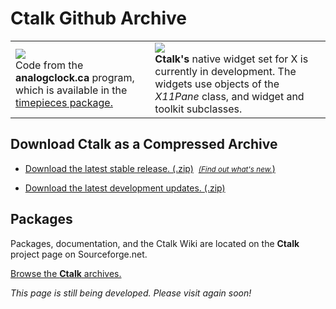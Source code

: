 

# Ctalk Github Archive

<table border="0">
<tr>
<td>
<img sizes="(min-width: 800px) 990px, (min-width: 600px) 495px, 150px" src="https://a.fsdn.com/con/app/proj/ctalk/screenshots/analogclock_sample_2.jpg">
<br>Code from the <b>analogclock.ca</b> program, which is available in the <a href="#packages">timepieces package.
</td>
<td>
<img class="mobile" src="https://sourceforge.net/p/ctalk/screenshot/filedialog_screenshot_800x600.jpg"/></tc>
<br><b>Ctalk's</b> native widget set for X is currently in development.  The widgets use objects of the <em>X11Pane</em> class, and widget and toolkit subclasses. 
</td>
</table>


## Download Ctalk as a Compressed Archive

- [Download the latest stable release. (.zip)](https://github.com/ctalk/ctalk/archive/release.zip)&nbsp;&nbsp;[<small><em>(Find out what's new.</em></small>)](https://github.com/ctalk/ctalk/releases/latest)

- [Download the latest development updates. (.zip)](https://github.com/ctalk/ctalk/archive/proposed.zip)

<section id="packages">

## Packages

Packages, documentation, and the Ctalk Wiki are located on the **Ctalk** project page on Sourceforge.net.

<a href="http://sf.net/projects/ctalk">Browse the <b>Ctalk</b> archives.</a>

*This page is still being developed. Please visit again soon!*

